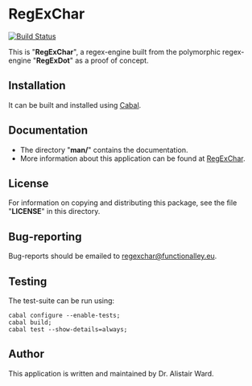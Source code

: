 # **RegExChar**

[![Build Status](https://travis-ci.org/functionalley/RegExChar.svg?branch=master)](https://travis-ci.org/functionalley/RegExChar)

This is "**RegExChar**", a regex-engine built from the polymorphic regex-engine "**RegExDot**" as a proof of concept.

## Installation

It can be built and installed using [Cabal](https://www.haskell.org/cabal/users-guide/installing-packages.html).

## Documentation
* The directory "**man/**" contains the documentation.
* More information about this application can be found at [RegExChar](http://functionalley.eu/RegExChar/regExChar.html).

## License

For information on copying and distributing this package, see the file "**LICENSE**" in this directory.

## Bug-reporting

Bug-reports should be emailed to <regexchar@functionalley.eu>.

## Testing

The test-suite can be run using:

    cabal configure --enable-tests;
    cabal build;
    cabal test --show-details=always;

## Author

This application is written and maintained by Dr. Alistair Ward.
